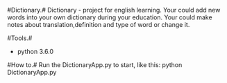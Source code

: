 #Dictionary.#
Dictionary - project for english learning. Your could add new words into
your own dictionary during your education. Your could make notes about
translation,definition and type of word or change it.

#Tools.#
* python 3.6.0

#How to.#
Run the DictionaryApp.py to start, like this:
python DictionaryApp.py

